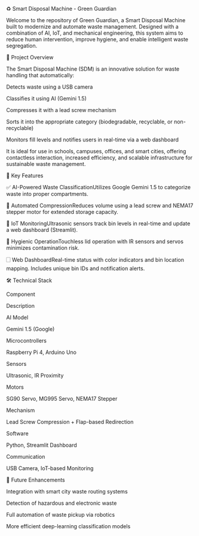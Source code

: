 ♻️ Smart Disposal Machine - Green Guardian

Welcome to the repository of Green Guardian, a Smart Disposal Machine built to modernize and automate waste management. Designed with a combination of AI, IoT, and mechanical engineering, this system aims to reduce human intervention, improve hygiene, and enable intelligent waste segregation.

🚀 Project Overview

The Smart Disposal Machine (SDM) is an innovative solution for waste handling that automatically:

Detects waste using a USB camera

Classifies it using AI (Gemini 1.5)

Compresses it with a lead screw mechanism

Sorts it into the appropriate category (biodegradable, recyclable, or non-recyclable)

Monitors fill levels and notifies users in real-time via a web dashboard

It is ideal for use in schools, campuses, offices, and smart cities, offering contactless interaction, increased efficiency, and scalable infrastructure for sustainable waste management.

🧠 Key Features

✅ AI-Powered Waste ClassificationUtilizes Google Gemini 1.5 to categorize waste into proper compartments.

📆 Automated CompressionReduces volume using a lead screw and NEMA17 stepper motor for extended storage capacity.

📡 IoT MonitoringUltrasonic sensors track bin levels in real-time and update a web dashboard (Streamlit).

🧬 Hygienic OperationTouchless lid operation with IR sensors and servos minimizes contamination risk.

🗌 Web DashboardReal-time status with color indicators and bin location mapping. Includes unique bin IDs and notification alerts.

🛠️ Technical Stack

Component

Description

AI Model

Gemini 1.5 (Google)

Microcontrollers

Raspberry Pi 4, Arduino Uno

Sensors

Ultrasonic, IR Proximity

Motors

SG90 Servo, MG995 Servo, NEMA17 Stepper

Mechanism

Lead Screw Compression + Flap-based Redirection

Software

Python, Streamlit Dashboard

Communication

USB Camera, IoT-based Monitoring

🔮 Future Enhancements

Integration with smart city waste routing systems

Detection of hazardous and electronic waste

Full automation of waste pickup via robotics

More efficient deep-learning classification models
